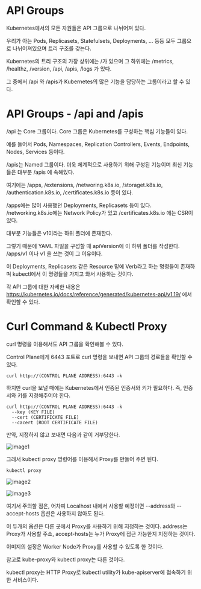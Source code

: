 # API Groups

Kubernetes에서의 모든 자원들은 API 그룹으로 나뉘어져 있다.

우리가 아는 Pods, Replicasets, Statefulsets, Deployments, ... 등등 모두 그룹으로 나뉘어져있으며 트리 구조를 갖는다.

Kubernetes의 트리 구조의 가장 상위에는 /가 있으며 그 하위에는 /metrics, /healthz, /version, /api, /apis, /logs 가 있다.

그 중에서 /api 와 /apis가 Kubernetes의 많은 기능을 담당하는 그룹이라고 할 수 있다.

# API Groups - /api and /apis

/api 는 Core 그룹이다. Core 그룹은 Kubernetes를 구성하는 핵심 기능들이 있다.

예를 들어서 Pods, Namespaces, Replication Controllers, Events, Endpoints, Nodes, Services 등이다.

/apis는 Named 그룹이다. 더욱 체계적으로 사용하기 위해 구성된 기능이며 최신 기능들은 대부분 /apis 에 속해있다.

여기에는 /apps, /extensions, /networing.k8s.io, /storaget.k8s.io, /authentication.k8s.io, /certificates.k8s.io 등이 있다.

/apps에는 많이 사용했던 Deployments, Replicasets 등이 있다. /networking.k8s.io에는 Network Policy가 있고 /certificates.k8s.io 에는 CSR이 있다.

대부분 기능들은 v1이라는 하위 폴더에 존재한다. 

그렇기 때문에 YAML 파일을 구성할 때 apiVersion에 이 하위 폴더를 작성한다. /apps/v1 이나 v1 을 쓰는 것이 그 이유이다.

이 Deployments, Replicasets 같은 Resource 밑에 Verb라고 하는 명령들이 존재하며 kubectl에서 이 명령들을 가지고 와서 사용하는 것이다.

각 API 그룹에 대한 자세한 내용은 https://kubernetes.io/docs/reference/generated/kubernetes-api/v1.19/ 에서 확인할 수 있다.

# Curl Command & Kubectl Proxy

curl 명령을 이용해서도 API 그룹을 확인해볼 수 있다.

Control Plane에게 6443 포트로 curl 명령을 보내면 API 그룹의 경로들을 확인할 수 있다.

```
curl http://(CONTROL PLANE ADDRESS):6443 -k
```

하지만 curl을 보낼 때에는 Kubernetes에서 인증된 인증서와 키가 필요하다. 즉, 인증서와 키를 지정해주어야 한다.

```
curl http://(CONTROL PLANE ADDRESS):6443 -k
  --key (KEY FILE)
  --cert (CERTIFICATE FILE)
  --cacert (ROOT CERTIFICATE FILE)
```

만약, 지정하지 않고 보내면 다음과 같이 거부당한다.

![image1]()

그래서 kubectl proxy 명령어를 이용해서 Proxy를 만들어 주면 된다.

```
kubectl proxy
```

![image2]()

![image3]()

여기서 주의할 점은, 어차피 Localhost 내에서 사용할 예정이면 --address와 --accept-hosts 옵션은 사용하지 않아도 된다.

이 두개의 옵션은 다른 곳에서 Proxy를 사용하기 위해 지정하는 것이다. address는 Proxy가 사용할 주소, accept-hosts는 누가 Proxy에 접근 가능한지 지정하는 것이다.

이미지의 설정은 Worker Node가 Proxy를 사용할 수 있도록 한 것이다.

참고로 kube-proxy와 kubectl proxy는 다른 것이다. 

kubectl proxy는 HTTP Proxy로 kubectl utility가 kube-apiserver에 접속하기 위한 서비스이다.

